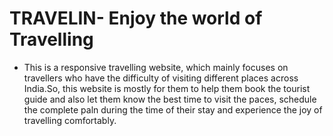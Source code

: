 # TRAVELIN- Enjoy the world of Travelling

* This is a responsive travelling website, which mainly focuses on travellers who have the difficulty of visiting different places across India.So, this website is mostly for them to help them book the tourist guide and also let them know the best time to visit the paces, schedule the complete paln during the time of their stay and experience the joy of travelling comfortably.
